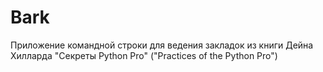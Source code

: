 # Bark
Приложение командной строки для ведения закладок из книги Дейна Хилларда "Секреты Python Pro" ("Practices of the Python Pro")
